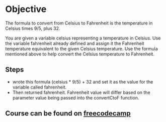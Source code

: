 # Objective
The formula to convert from Celsius to Fahrenheit is the temperature in Celsius times 9/5, plus 32.

You are given a variable celsius representing a temperature in Celsius. Use the variable fahrenheit already defined and assign it the Fahrenheit temperature equivalent to the given Celsius temperature. Use the formula mentioned above to help convert the Celsius temperature to Fahrenheit.

## Steps
- wrote this formula (celsius * 9/5) + 32 and set it as the value for the variable called fahrenheit.
- Then returned fahrenheit.  Fahrenheit value will differ based on the parameter value being passed into the convertCtoF function.

## Course can be found on [freecodecamp](https://www.freecodecamp.org/learn/javascript-algorithms-and-data-structures/basic-algorithm-scripting/convert-celsius-to-fahrenheit)
